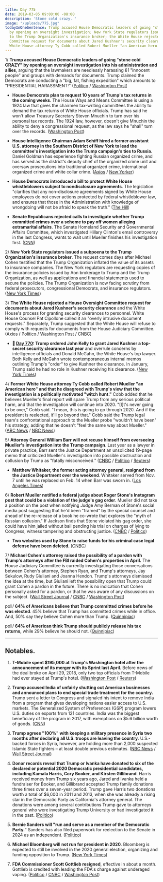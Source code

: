 ```yaml
---
title: Day 775
date: 2019-03-05 09:00:00 -08:00
description: 'Stone cold crazy. '
image: "/uploads/775.jpg"
todayInOneSentence: Trump accused House Democratic leaders of going "stone cold CRAZY"
  by opening an oversight investigation; New York State regulators issued a subpoena
  to the Trump Organization's insurance broker; the White House rejected a House Oversight
  Committee request for documents about Jared Kushner's security clearance; and former
  White House attorney Ty Cobb called Robert Mueller "an American hero."
---
```


1/ **Trump accused House Democratic leaders of going "stone cold CRAZY" by opening an oversight investigation into his administration and allies**, arguing that the lawmakers are needlessly harassing 81 "innocent people" and groups with demands for documents. Trump claimed the Democrats are conducting a "big, fat, fishing expedition" which amounts to "PRESIDENTIAL HARASSMENT!" ([Politico](https://www.politico.com/story/2019/03/05/trump-house-democrats-corruption-probe-1203583) / [Washington Post](https://www.washingtonpost.com/politics/trump-says-democrats-investigating-him-have-gone-stone-cold-crazy/2019/03/05/1164eb30-3f49-11e9-922c-64d6b7840b82_story.html))

* **House Democrats plan to request 10 years of Trump's tax returns in the coming weeks**. The House Ways and Means Committee is using a 1924 law that gives the chairmen tax-writing committees the ability to demand the tax returns of White House officials. Trump has said he won't allow Treasury Secretary Steven Mnuchin to turn over his personal tax records. The 1924 law, however, doesn't give Mnuchin the ability to deny a congressional request, as the law says he "shall" turn over the records. ([Washington Post](https://www.washingtonpost.com/business/economy/house-democrats-likely-to-seek-10-years-of-trumps-tax-returns-in-coming-weeks/2019/03/05/84fd3752-3ec0-11e9-9361-301ffb5bd5e6_story.html))

* **House Intelligence Chairman Adam Schiff hired a former assistant U.S. attorney in the Southern District of New York to lead the committee's investigation into the Trump campaign's ties to Russia**. Daniel Goldman has experience fighting Russian organized crime, and has served as the district's deputy chief of the organized crime unit and oversaw prosecutions into traditional organized crime, international organized crime and white collar crime. ([Axios](https://www.axios.com/schiff-russian-organized-crime-prosecutor-trump-investigation-6839f6ab-435f-4b66-97d6-98d69b2763e9.html) / [New Yorker](https://www.newyorker.com/news/news-desk/adam-schiff-hires-a-former-prosecutor-to-lead-the-trump-investigation))

* **House Democrats introduced a bill to protect White House whistleblowers subject to nondisclosure agreements**. The legislation "clarifies that any non-disclosure agreements signed by White House employees do not cover actions protected by federal whistleblower law, and ensures that those in the Administration with knowledge of wrongdoing will not be afraid to speak the truth." ([The Hill](https://thehill.com/homenews/house/432691-house-dems-introduce-bill-to-protect-trump-admin-whistleblowers-with-ndas))

* **Senate Republicans rejected calls to investigate whether Trump committed crimes over a scheme to pay off women alleging extramarital affairs**. The Senate Homeland Security and Governmental Affairs Committee, which investigated Hillary Clinton's email controversy in the last Congress, wants to wait until Mueller finishes his investigation first. ([CNN](https://www.cnn.com/2019/03/05/politics/republicans-trump-hush-money-payments/index.html))

2/ **New York State regulators issued a subpoena to the Trump Organization's insurance broker**. The request comes days after Michael Cohen testified that the Trump Organization inflated the value of its assets to insurance companies. The New York regulators are requesting copies of the insurance policies issued by Aon brokerage to Trump and the Trump Organization, as well as applications and financial statements used to secure the policies. The Trump Organization is now facing scrutiny from federal prosecutors, congressional Democrats, and insurance regulators. ([New York Times](https://www.nytimes.com/2019/03/05/nyregion/trump-aon-risk-services-subpoena.html))

3/ **The White House rejected a House Oversight Committee request for documents about Jared Kushner's security clearance** and the White House's process for granting security clearances to personnel. White House Counsel Pat Cipollone called it an "overly intrusive document requests." Separately, Trump suggested that the White House will refuse to comply with requests for documents from the House Judiciary Committee. ([Axios](https://www.axios.com/white-house-rejects-house-oversight-request-security-clearances-3dafb296-376f-4b9b-8bd3-0601f240c28f.html) / [Politico](https://www.politico.com/story/2019/03/05/jared-kushner-security-clearance-1204984) / [Washington Post](https://www.washingtonpost.com/politics/white-house-rebuffs-house-democrats-request-regarding-security-clearances/2019/03/05/fc3ff9a6-3f7b-11e9-9361-301ffb5bd5e6_story.html) / [CNBC](https://www.cnbc.com/2019/03/05/trump-signals-white-house-may-not-comply-with-house-judiciary-requests.html))

* **📌 [Day 770](https://whatthefuckjusthappenedtoday.com/2019/02/28/day-770/#2-trump-ordered-john-kelly-to-grant): Trump ordered John Kelly to grant Jared Kushner a top-secret security clearance last year** and overrule concerns by intelligence officials and Donald McGahn, the White House's top lawyer. Both Kelly and McGahn wrote contemporaneous internal memos outlining Trump's "order" to give Kushner the clearance. In January, Trump said he had no role in Kushner receiving his clearance. ([New York Times](https://www.nytimes.com/2019/02/28/us/politics/jared-kushner-security-clearance.html))

4/ **Former White House attorney Ty Cobb called Robert Mueller "an American hero" and that he disagreed with Trump's view that the investigation is a politically motivated "witch hunt."** Cobb added that he believes Mueller's final report will spare Trump from any serious political harm, and that the investigation will continue into 2020. "\[I\]t's never going to be over," Cobb said. "I mean, this is going to go through 2020. And if the president is reelected, it'll go beyond that." Cobb said the Trump legal team's confrontational approach to the Mueller probe "wouldn't have been" his strategy, adding that he doesn't "feel the same way about Mueller." ([ABC News](https://abcnews.go.com/Politics/trump-white-house-lawyer-calls-mueller-american-hero/story?id=61455661) / [NBC News](https://www.nbcnews.com/politics/donald-trump/former-white-house-lawyer-ty-cobb-calls-mueller-american-hero-n979331))

5/ **Attorney General William Barr will not recuse himself from overseeing Mueller's investigation into the Trump campaign**. Last year as a lawyer in private practice, Barr sent the Justice Department an unsolicited 19-page memo that criticized Mueller's investigation into possible obstruction and collusion by Trump as "fatally misconceived." ([CNBC](https://www.cnbc.com/2019/03/04/attorney-general-barr-will-not-recuse-self-from-mueller-probe.html) / [Politico](https://www.politico.com/story/2019/03/04/barr-wont-recuse-mueller-1203210) / [Reuters](https://www.reuters.com/article/us-usa-trump-russia-barr-idUSKCN1QM01S))

* **Matthew Whitaker, the former acting attorney general, resigned from the Justice Department over the weekend**. Whitaker served from Nov. 7 until he was replaced on Feb. 14 when Barr was sworn in. ([Los Angeles Times](https://www.latimes.com/politics/la-na-pol-whitaker-steps-down-20190304-story.html))

6/ **Robert Mueller notified a federal judge about Roger Stone's Instagram post that could be a violation of the judge's gag order**. Mueller did not take a position on the post when notifying Judge Amy Berman of Stone's social media post suggesting that he'd been "framed" by the special counsel and ahead of the re-release of a book he co-wrote that explores the "myth of Russian collusion." If Jackson finds that Stone violated his gag order, she could have him jailed without bail pending his trial on charges of lying to Congress, witness tampering and obstructing justice. ([CNBC](https://www.cnbc.com/2019/03/04/robert-mueller-notifies-judge-that-roger-stone-shared-instagram-image.html) / [Politico](https://www.politico.com/story/2019/03/04/mueller-roger-stone-post-instagram-1202919))

* **Two websites used by Stone to raise funds for his criminal case legal defense have been deleted**. ([CNBC](https://www.cnbc.com/2019/03/05/roger-stone-web-sites-deleted-amid-possible-gag-order-violation.html))

7/ **Michael Cohen's attorney raised the possibility of a pardon with Trump's attorneys after the FBI raided Cohen's properties in April.** The House Judiciary Committee is currently investigating those conversations between Cohen's attorney, Stephen Ryan, and Trump's attorneys, Jay Sekulow, Rudy Giuliani and Joanna Hendon. Trump's attorneys dismissed the idea at the time, but Giuliani left the possibility open that Trump could grant Cohen a pardon in the future. There is no indication that Cohen personally asked for a pardon, or that he was aware of any discussions on the subject. ([Wall Street Journal](http://www.wsj.com/articles/lawyer-for-cohen-approached-trump-attorneys-about-pardon-11551753372) / [CNBC](https://www.cnbc.com/2019/03/05/michael-cohens-attorney-approached-trumps-lawyers-about-a-pardon-wsj.html) / [Washington Post](https://www.washingtonpost.com/world/national-security/lawmakers-exploring-possible-pardon-talks-involving-michael-cohen/2019/03/02/35dfd94e-3b88-11e9-aaae-69364b2ed137_story.html))

poll/ **64% of Americans believe that Trump committed crimes before he was elected**. 45% believe that Trump has committed crimes while in office. And, 50% say they believe Cohen more than Trump. ([Quinnipiac](https://poll.qu.edu/national/release-detail?ReleaseID=2603))

poll/ **64% of American think Trump should publicly release his tax returns**, while 29% believe he should not. ([Quinnipiac](https://poll.qu.edu/national/release-detail?ReleaseID=2603))

---

## Notables.

1. **T-Mobile spent $195,000 at Trump's Washington hotel after the announcement of its merger with its Sprint last April**. Before news of the deal broke on April 29, 2018, only two top officials from T-Mobile had ever stayed at Trump's hotel. ([Washington Post](https://www.washingtonpost.com/politics/t-mobile-acknowledges-its-patronage-of-trumps-washington-hotel-increased-sharply-after-announcement-of-merger-with-sprint/2019/03/05/d123be66-3ecb-11e9-922c-64d6b7840b82_story.html) / [Reuters](https://www.reuters.com/article/us-sprint-corp-m-a-trump-idUSKCN1QM1ZY))

2. **Trump accused India of unfairly shutting out American businesses and announced plans to end special trade treatment for the country.** Trump sent a letter to Congress and signaled his intent to remove India from a program that gives developing nations easier access to U.S. markets. The Generalized System of Preferences (GSP) program lowers U.S. duties on exports from 121 countries. India was the biggest beneficiary of the program in 2017, with exemptions on $5.6 billion worth of goods. ([CNN](https://www.cnn.com/2019/03/05/economy/india-us-trade/index.html))

3. **Trump agrees "100%" with keeping a military presence in Syria two months after declaring all U.S. troops are leaving the country**. U.S.-backed forces in Syria, however, are holding more than 2,000 suspected Islamic State fighters – at least double previous estimates. ([NBC News](https://www.nbcnews.com/news/us-news/trump-says-he-agrees-100-percent-keeping-u-s-troops-n979466) / [Wall Street Journal](https://www.wsj.com/articles/u-s-backed-forces-are-holding-2-000-suspected-isis-fighters-11551815580))

4. **Donor records reveal that Trump or Ivanka have donated to six of the declared or potential 2020 Democratic presidential candidates, including Kamala Harris, Cory Booker, and Kirsten Gillibrand**. Harris received money from Trump six years ago, Jared and Ivanka held a fundraiser for Booker, and Gillibrand accepted Trump family donations three times over a seven-year period. Trump gave Harris two donations worth a total of $6,000 in 2011 and 2013, when she was already a rising star in the Democratic Party as California's attorney general. The donations were among several contributions Trump gave to attorneys general who were investigating Trump University or had investigated it in the past. ([Politico](https://www.politico.com/story/2019/03/05/2020-presidential-dems-trump-money-1202938))

5. **Bernie Sanders will "run and serve as a member of the Democratic Party."** Sanders has also filed paperwork for reelection to the Senate in 2024 as an independent. ([Politico](https://www.politico.com/story/2019/03/05/sanders-run-as-democrat-dnc-1204978))

6. **Michael Bloomberg will not run for president in 2020**. Bloomberg is expected to still be involved in the 2020 general election, organizing and funding opposition to Trump. ([New York Times](https://www.nytimes.com/2019/03/05/us/politics/michael-bloomberg-2020.html))

7. **FDA Commissioner Scott Gottlieb resigned**, effective in about a month. Gottlieb is credited with leading the FDA's charge against underaged vaping. ([Politico](https://www.politico.com/story/2019/03/05/fda-commissioner-scott-gottlieb-to-resign-1205427) / [CNBC](https://www.cnbc.com/2019/03/05/fda-commissioner-scott-gottlieb-is-resigning.html) / [Washington Post](https://www.washingtonpost.com/health/2019/03/05/fda-commissioner-gottlieb-who-raised-alarms-about-teen-vaping-resigns/))
